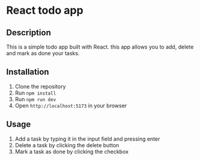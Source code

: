 # React todo app

## Description

This is a simple todo app built with React.
this app allows you to add, delete and mark as done your tasks.

## Installation

1. Clone the repository
2. Run `npm install`
3. Run `npm run dev`
4. Open `http://localhost:5173` in your browser

## Usage

1. Add a task by typing it in the input field and pressing enter
2. Delete a task by clicking the delete button
3. Mark a task as done by clicking the checkbox